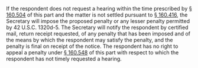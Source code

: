 If the respondent does not request a hearing within the time prescribed by [§ 160.504](/hipaa/regulations/160-504-hearing-before-alj/) of this part and the matter is not settled pursuant to [§ 160.416](/hipaa/regulations/160-416-authority-to-settle/), the Secretary will impose the proposed penalty or any lesser penalty permitted by 42 U.S.C. 1320d-5. The Secretary will notify the respondent by certified mail, return receipt requested, of any penalty that has been imposed and of the means by which the respondent may satisfy the penalty, and the penalty is final on receipt of the notice. The respondent has no right to appeal a penalty under [§ 160.548](/hipaa/regulations/160-548-appeal-aljs-decision/) of this part with respect to which the respondent has not timely requested a hearing.
